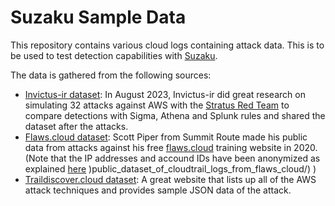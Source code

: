 # Suzaku Sample Data

This repository contains various cloud logs containing attack data.
This is to be used to test detection capabilities with [Suzaku](https://github.com/Yamato-Security/suzaku).

The data is gathered from the following sources:
 - [Invictus-ir dataset](https://www.invictus-ir.com/nieuws/automated-first-response-in-aws-using-sigma-and-athena): In August 2023, Invictus-ir did great research on simulating 32 attacks against AWS with the [Stratus Red Team](https://github.com/DataDog/stratus-red-team) to compare detections with Sigma, Athena and Splunk rules and shared the dataset after the attacks.
 - [Flaws.cloud dataset](http://flaws.cloud/): Scott Piper from Summit Route made his public data from attacks against his free [flaws.cloud](http://flaws.cloud/) training website in 2020. (Note that the IP addresses and accound IDs have been anonymized as explained [here](https://summitroute.com/blog/2020/10/09/) )public_dataset_of_cloudtrail_logs_from_flaws_cloud/) )
 - [Traildiscover.cloud dataset](https://traildiscover.cloud/): A great website that lists up all of the AWS attack techniques and provides sample JSON data of the attack.